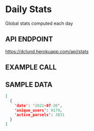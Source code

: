 # Daily Stats

Global stats computed each day

## API ENDPOINT
https://dclund.herokuapp.com/api/stats

## EXAMPLE CALL

## SAMPLE DATA

``` json
[
  {
    'date': '2022-07-20',
    'unique_users': 9179,
    'active_parcels': 3831
  }
]
```
